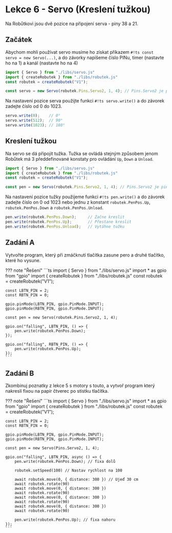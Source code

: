 # Lekce 6 - Servo (Kreslení tužkou)

Na Robůtkovi jsou dvě pozice na připojení serva - piny 38 a 21.

## Začátek

Abychom mohli používat servo musíme ho získat příkazem `#!ts const servo = new Servo(...)`, a do závorky napíšeme číslo PINu, timer (nastavte ho na 1) a kanál (nastavte ho na 4)

```ts
import { Servo } from "./libs/servo.js"
import { createRobutek } from "./libs/robutek.js"
const robutek = createRobutek("V1");

const servo = new Servo(robutek.Pins.Servo2, 1, 4); // Pins.Servo2 je pin 38
```

Na nastavení pozice serva použijte funkci `#!ts servo.write()` a do závorek zadejte číslo od 0 do 1023.
```ts
servo.write(0);    // 0°
servo.write(512);  // 90°
servo.write(1023); // 180°
```

## Kreslení tužkou

Na servo se dá připojit tužka. Tužka se ovládá stejným způsobem jenom Robůtek má 3 předdefinované konstaty pro ovládání `Up`, `Down` a `Unload`.

```ts
import { Servo } from "./libs/servo.js"
import { createRobutek } from "./libs/robutek.js"
const robutek = createRobutek("V1");

const pen = new Servo(robutek.Pins.Servo2, 1, 4); // Pins.Servo2 je pin 38
```

Na nastavení pozice tužky použijeme funkci `#!ts pen.write()` a do závorek zadejte číslo on 0 od 1023 nebo jednu z konstant `robutek.PenPos.Up`, `robutek.PenPos.Down` a `robutek.PenPos.Unload`.

```ts
pen.write(robutek.PenPos.Down);     // Začne kreslit
pen.write(robutek.PenPos.Up);       // Přestane kreslit
pen.write(robutek.PenPos.Unload);   // Vytáhne tužku
```

## Zadání A

Vytvořte program, který při zmáčknutí tlačítka zasune pero a druhé tlačítko, které ho vysune.

??? note "Řešení"
    ```ts
    import { Servo } from "./libs/servo.js"
    import * as gpio from "gpio"
    import { createRobutek } from "./libs/robutek.js"
    const robutek = createRobutek("V1");

    const LBTN_PIN = 2;
    const RBTN_PIN = 0;

    gpio.pinMode(LBTN_PIN, gpio.PinMode.INPUT);
    gpio.pinMode(RBTN_PIN, gpio.PinMode.INPUT);

    const pen = new Servo(robutek.Pins.Servo2, 1, 4);

    gpio.on("falling", LBTN_PIN, () => {
        pen.write(robutek.PenPos.Down);
    });

    gpio.on("falling", RBTN_PIN, () => {
        pen.write(robutek.PenPos.Up);
    });
    ```

## Zadání B

Zkombinuj poznatky z lekce 5 s motory s touto, a vytvoř program který nakreslí fixou na papír čtverec po stistku tlačítka.

??? note "Řešení"
    ```ts
    import { Servo } from "./libs/servo.js"
    import * as gpio from "gpio"
    import { createRobutek } from "./libs/robutek.js"
    const robutek = createRobutek("V1");

    const LBTN_PIN = 2;
    const RBTN_PIN = 0;

    gpio.pinMode(LBTN_PIN, gpio.PinMode.INPUT);
    gpio.pinMode(RBTN_PIN, gpio.PinMode.INPUT);

    const pen = new Servo(Pins.Servo2, 1, 4);

    gpio.on("falling", LBTN_PIN, async () => {
        pen.write(robutek.PenPos.Down); // fixa dolů

        robutek.setSpeed(100) // Nastav rychlost na 100

        await robutek.move(0, { distance: 300 }) // Ujeď 30 cm
        await robutek.rotate(90)
        await robutek.move(0, { distance: 300 })
        await robutek.rotate(90)
        await robutek.move(0, { distance: 300 })
        await robutek.rotate(90)
        await robutek.move(0, { distance: 300 })
        await robutek.rotate(90)

        pen.write(robutek.PenPos.Up); // fixa nahoru
    });
    ```

